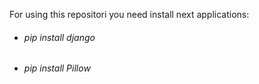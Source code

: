 For using this repositori you need install next applications:
<ul>
  <li><h6>pip install django</h6></li>
  <li><h6>pip install Pillow</h6></li>
</ul>

